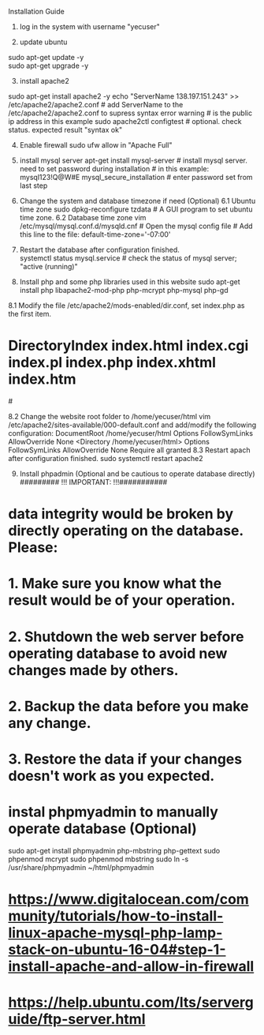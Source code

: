 Installation Guide

1. log in the system with username "yecuser"

2. update ubuntu

sudo apt-get update -y                    
sudo apt-get upgrade -y

3. install apache2

sudo apt-get install apache2 -y
echo "ServerName 138.197.151.243" >> /etc/apache2/apache2.conf   # add ServerName <domain name> to the /etc/apache2/apache2.conf to supress syntax error warning
                                                                 # <domain name> is the public ip address in this example
																 sudo apache2ctl configtest                                       # optional. check status. expected result "syntax ok"

4. Enable firewall
sudo ufw allow in "Apache Full"
5. install mysql server
apt-get install mysql-server                                     # install mysql server. need to set password during installation
                                                                 # in this example: mysql123!Q@W#E
mysql_secure_installation                                        # enter password set from last step

6. Change the system and database timezone if need (Optional)
6.1 Ubuntu time zone
sudo dpkg-reconfigure tzdata                                     # A GUI program to set ubuntu time zone.
6.2 Database time zone
vim /etc/mysql/mysql.conf.d/mysqld.cnf                           # Open the mysql config file
                                                                 # Add  this line to the file:      default-time-zone='-07:00'
7. Restart the database after configuration finished.                                                                 
systemctl status mysql.service                                   # check the status of mysql server; "active (running)"

8. Install php and some php libraries used in this website
sudo apt-get install php libapache2-mod-php php-mcrypt php-mysql php-gd

8.1  Modify the file /etc/apache2/mods-enabled/dir.conf, set index.php as the first item.
# <IfModule mod_dir.c> 
#    DirectoryIndex index.html index.cgi index.pl index.php index.xhtml index.htm
#</IfModule>

8.2 Change the website root folder to /home/yecuser/html
vim /etc/apache2/sites-available/000-default.conf and add/modify the following configuration:
	DocumentRoot /home/yecuser/html
	<Directory />
		Options FollowSymLinks
		AllowOverride None
	</Directory>
	<Directory /home/yecuser/html>
		Options FollowSymLinks
		AllowOverride None
		Require all granted
	</Directory>
8.3 Restart apach after configuration finished.
sudo systemctl restart apache2 

9.  Install phpadmin (Optional and be cautious to operate database directly)
######### !!! IMPORTANT: !!!###########
# data integrity would be broken by directly operating on the database. Please:
# 1. Make sure you know what the result would be of your operation.
# 2. Shutdown the web server before operating database to avoid new changes made by others.
# 2. Backup the data before you make any change. 
# 3. Restore the data if your changes doesn't work as you expected.  


# instal phpmyadmin to manually operate database (Optional)
sudo apt-get install phpmyadmin php-mbstring php-gettext
sudo phpenmod mcrypt
sudo phpenmod mbstring
sudo ln -s /usr/share/phpmyadmin ~/html/phpmyadmin

# https://www.digitalocean.com/community/tutorials/how-to-install-linux-apache-mysql-php-lamp-stack-on-ubuntu-16-04#step-1-install-apache-and-allow-in-firewall 
# https://help.ubuntu.com/lts/serverguide/ftp-server.html

